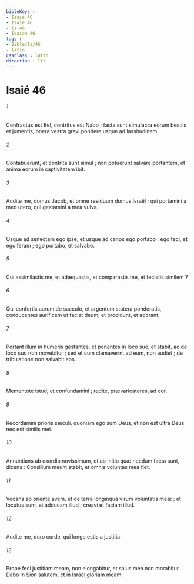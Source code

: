 ```yaml
---
bibleKeys : 
- Isaié 46
- Isaïe 46
- Is 46
- Isaiah 46
tags : 
- Bible/Is/46
- latin
cssclass : latin
direction : ltr
---
```


# Isaié 46

###### 1
Confractus est Bel, contritus est Nabo ; facta sunt simulacra eorum bestiis et jumentis, onera vestra gravi pondere usque ad lassitudinem.
###### 2
Contabuerunt, et contrita sunt simul ; non potuerunt salvare portantem, et anima eorum in captivitatem ibit.
###### 3
Audite me, domus Jacob, et omne residuum domus Israël ; qui portamini a meo utero, qui gestamini a mea vulva.
###### 4
Usque ad senectam ego ipse, et usque ad canos ego portabo ; ego feci, et ego feram ; ego portabo, et salvabo.
###### 5
Cui assimilastis me, et adæquastis, et comparastis me, et fecistis similem ?
###### 6
Qui confertis aurum de sacculo, et argentum statera ponderatis, conducentes aurificem ut faciat deum, et procidunt, et adorant.
###### 7
Portant illum in humeris gestantes, et ponentes in loco suo, et stabit, ac de loco suo non movebitur ; sed et cum clamaverint ad eum, non audiet ; de tribulatione non salvabit eos.
###### 8
Mementote istud, et confundamini ; redite, prævaricatores, ad cor.
###### 9
Recordamini prioris sæculi, quoniam ego sum Deus, et non est ultra Deus nec est similis mei.
###### 10
Annuntians ab exordio novissimum, et ab initio quæ necdum facta sunt, dicens : Consilium meum stabit, et omnis voluntas mea fiet.
###### 11
Vocans ab oriente avem, et de terra longinqua virum voluntatis meæ ; et locutus sum, et adducam illud ; creavi et faciam illud.
###### 12
Audite me, duro corde, qui longe estis a justitia.
###### 13
Prope feci justitiam meam, non elongabitur, et salus mea non morabitur. Dabo in Sion salutem, et in Israël gloriam meam.
